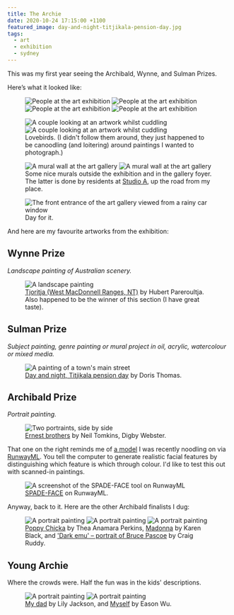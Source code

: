 ```yaml
---
title: The Archie
date: 2020-10-24 17:15:00 +1100
featured_image: day-and-night-titjikala-pension-day.jpg
tags:
  - art
  - exhibition
  - sydney
---
```


This was my first year seeing the Archibald, Wynne, and Sulman Prizes.

Here’s what it looked like:

<figure class="even-four">
  <img data-src="https://ik.imagekit.io/dw/notes/the-archie/archibald-2020-6.jpg" alt="People at the art exhibition">
  <img data-src="https://ik.imagekit.io/dw/notes/the-archie/archibald-2020-10.jpg" alt="People at the art exhibition">
  <img data-src="https://ik.imagekit.io/dw/notes/the-archie/archibald-2020-8.jpg" alt="People at the art exhibition">
  <img data-src="https://ik.imagekit.io/dw/notes/the-archie/archibald-2020-3.jpg" alt="People at the art exhibition">
</figure>

<figure>
  <img style="grid-column: span 2; grid-row: 1;" data-src="https://ik.imagekit.io/dw/notes/the-archie/archibald-2020-5.jpg" alt="A couple looking at an artwork whilst cuddling">
  <img style="grid-column: span 4; grid-row: 1;" data-src="https://ik.imagekit.io/dw/notes/the-archie/archibald-2020-11.jpg" alt="A couple looking at an artwork whilst cuddling">
  <figcaption>Lovebirds. (I didn't follow them around, they just happened to be canoodling (and loitering) around paintings I wanted to photograph.)</figcaption>
</figure>

<figure class="even-two">
  <img data-src="https://ik.imagekit.io/dw/notes/the-archie/archibald-2020-1.jpg" alt="A mural wall at the art gallery">
  <img data-src="https://ik.imagekit.io/dw/notes/the-archie/archibald-2020-4.jpg" alt="A mural wall at the art gallery">
  <figcaption>Some nice murals outside the exhibition and in the gallery foyer. The latter is done by residents at <a href="https://www.studioa.org.au">Studio A</a>, up the road from my place.</figcaption>
</figure>

<figure>
  <img data-src="https://ik.imagekit.io/dw/notes/the-archie/archibald-2020-2.jpg" alt="The front entrance of the art gallery viewed from a rainy car window">
  <figcaption>Day for it.</figcaption>
</figure>

And here are my favourite artworks from the exhibition:

## Wynne Prize

_Landscape painting of Australian scenery._

<figure>
  <img data-src="https://ik.imagekit.io/dw/notes/the-archie/tjoritja-west-macdonnell-ranges-nt.jpg" alt="A landscape painting">
  <figcaption><a href="https://www.artgallery.nsw.gov.au/prizes/wynne/2020/30190/">Tjoritja (West MacDonnell Ranges, NT)</a> by Hubert Pareroultja. Also happened to be the winner of this section (I have great taste).</figcaption>
</figure>

## Sulman Prize

_Subject painting, genre painting or mural project in oil, acrylic, watercolour or mixed media._

<figure>
  <img data-src="https://ik.imagekit.io/dw/notes/the-archie/day-and-night-titjikala-pension-day.jpg" alt="A painting of a town's main street">
  <figcaption><a href="https://www.artgallery.nsw.gov.au/prizes/sulman/2020/30168/">Day and night, Titjikala pension day</a> by Doris Thomas.</figcaption>
</figure>

## Archibald Prize

_Portrait painting._

<figure>
  <img data-src="https://ik.imagekit.io/dw/notes/the-archie/ernest-brothers.jpg" alt="Two portraints, side by side">
  <figcaption><a href="https://www.artgallery.nsw.gov.au/prizes/archibald/2020/30251/">Ernest brothers</a> by Neil Tomkins, Digby Webster.</figcaption>
</figure>

That one on the right reminds me of [a model](https://github.com/taki0112/SPADE-Tensorflow) I was recently noodling on via [RunwayML](https://app.runwayml.com/models/sree_harsha/SPADE-FACE). You tell the computer to generate realistic facial features by distinguishing which feature is which through colour. I'd like to test this out with scanned-in paintings.

<figure>
  <img data-src="https://ik.imagekit.io/dw/notes/the-archie/spade-face.jpg" alt="A screenshot of the SPADE-FACE tool on RunwayML">
  <figcaption><a href="https://app.runwayml.com/models/sree_harsha/SPADE-FACE">SPADE-FACE</a> on RunwayML.</figcaption>
</figure>

Anyway, back to it. Here are the other Archibald finalists I dug:

<figure class="even-four">
  <img data-src="https://ik.imagekit.io/dw/notes/the-archie/poppy-chicka.jpg" alt="A portrait painting">
  <img data-src="https://ik.imagekit.io/dw/notes/the-archie/madonna.jpg" alt="A portrait painting">
  <img data-src="https://ik.imagekit.io/dw/notes/the-archie/dark-emu-portrait-of-bruce-pascoe.jpg" alt="A portrait painting">
  <figcaption><a href="https://www.artgallery.nsw.gov.au/prizes/archibald/2020/30238/">Poppy Chicka</a> by Thea Anamara Perkins, <a href="https://www.artgallery.nsw.gov.au/prizes/archibald/2020/30206/">Madonna</a> by Karen Black, and <a href="https://www.artgallery.nsw.gov.au/prizes/archibald/2020/30241/">'Dark emu' – portrait of Bruce Pascoe</a> by Craig Ruddy.</figcaption>
</figure>

## Young Archie

Where the crowds were. Half the fun was in the kids' descriptions.

<figure class="even-two">
  <img data-src="https://ik.imagekit.io/dw/notes/the-archie/my-dad.jpg" alt="A portrait painting">
  <img data-src="https://ik.imagekit.io/dw/notes/the-archie/myself.jpg" alt="A portrait painting">
  <figcaption><a href="https://www.artgallery.nsw.gov.au/prizes/young-archie/2020/353/">My dad</a> by Lily Jackson, and <a href="https://www.artgallery.nsw.gov.au/prizes/young-archie/2020/351/">Myself</a> by Eason Wu.</figcaption>
</figure>
